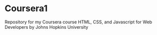 # Coursera1
Repository for my Coursera course HTML, CSS, and Javascript for Web Developers by Johns Hopkins University
